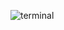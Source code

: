 ![terminal](https://github.com/shirokunet/mbed_SerialTwoWay_Pooling/raw/master/images/mbed_SerialTwoWay.gif)

